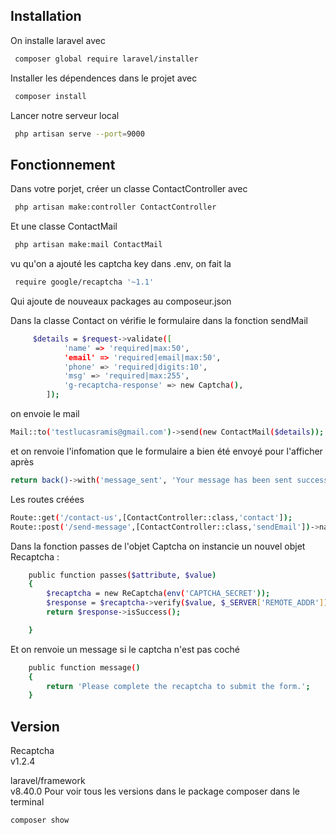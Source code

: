 ## Installation

On installe laravel avec
```bash
 composer global require laravel/installer
```
Installer les dépendences dans le projet avec
```bash
 composer install
```
Lancer notre serveur local
```bash
 php artisan serve --port=9000
```


## Fonctionnement
Dans votre porjet, créer un classe ContactController avec
```bash
 php artisan make:controller ContactController
```
Et une classe ContactMail
```bash
 php artisan make:mail ContactMail
```
vu qu'on a ajouté les captcha key dans .env, on fait la
```bash
 require google/recaptcha '~1.1'
```
Qui ajoute de nouveaux packages au composeur.json

Dans la classe Contact on vérifie le formulaire dans la fonction sendMail
```bash
     $details = $request->validate([
            'name' => 'required|max:50',
            'email' => 'required|email|max:50',
            'phone' => 'required|digits:10',
            'msg' => 'required|max:255',
            'g-recaptcha-response' => new Captcha(),
        ]);
```
on envoie le mail

```bash
Mail::to('testlucasramis@gmail.com')->send(new ContactMail($details));
```
et on renvoie l'infomation que le formulaire a bien été envoyé pour l'afficher après
```bash
return back()->with('message_sent', 'Your message has been sent successfully !');
```
Les routes créées
```bash
Route::get('/contact-us',[ContactController::class,'contact']);
Route::post('/send-message',[ContactController::class,'sendEmail'])->name('contact.send');
```

Dans la fonction passes de l'objet Captcha on instancie un nouvel objet Recaptcha :

```bash
    public function passes($attribute, $value)
    {
        $recaptcha = new ReCaptcha(env('CAPTCHA_SECRET'));
        $response = $recaptcha->verify($value, $_SERVER['REMOTE_ADDR']);
        return $response->isSuccess();

    }
```
Et on renvoie un message si le captcha n'est pas coché
```bash
    public function message()
    {
        return 'Please complete the recaptcha to submit the form.';
    }
```

## Version
Recaptcha<br>v1.2.4

laravel/framework<br>v8.40.0
Pour voir tous les versions dans le package composer dans le terminal
```bash
composer show
```
